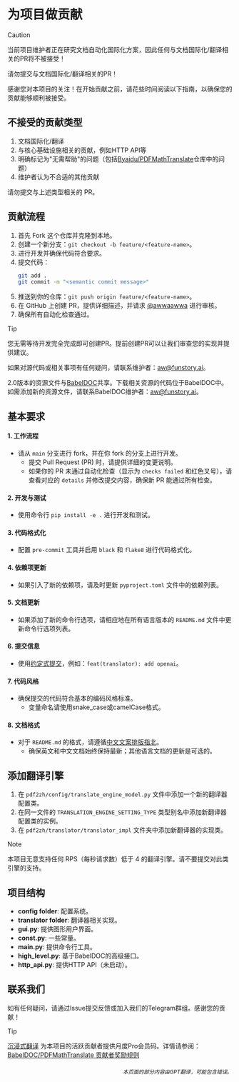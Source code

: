 # 为项目做贡献

> [!CAUTION]
>
> 当前项目维护者正在研究文档自动化国际化方案，因此任何与文档国际化/翻译相关的PR将不被接受！
>
> 请勿提交与文档国际化/翻译相关的PR！

感谢您对本项目的关注！在开始贡献之前，请花些时间阅读以下指南，以确保您的贡献能够顺利被接受。

## 不接受的贡献类型

1. 文档国际化/翻译
2. 与核心基础设施相关的贡献，例如HTTP API等
3. 明确标记为"无需帮助"的问题（包括[Byaidu/PDFMathTranslate](https://github.com/Byaidu/PDFMathTranslate/issues)仓库中的问题）
4. 维护者认为不合适的其他贡献

请勿提交与上述类型相关的 PR。

## 贡献流程

1. 首先 Fork 这个仓库并克隆到本地。
2. 创建一个新分支：`git checkout -b feature/<feature-name>`。
3. 进行开发并确保代码符合要求。
4. 提交代码：
   ```bash
   git add .
   git commit -m "<semantic commit message>"
   ```
5. 推送到你的仓库：`git push origin feature/<feature-name>`。
6. 在 GitHub 上创建 PR，提供详细描述，并请求 [@awwaawwa](https://github.com/awwaawwa) 进行审核。
7. 确保所有自动化检查通过。

> [!TIP]
>
> 您无需等待开发完全完成即可创建PR。提前创建PR可以让我们审查您的实现并提供建议。
>
> 如果对源代码或相关事项有任何疑问，请联系维护者：aw@funstory.ai。
>
> 2.0版本的资源文件与[BabelDOC](https://github.com/funstory-ai/BabelDOC)共享。下载相关资源的代码位于BabelDOC中。如需添加新的资源文件，请联系BabelDOC维护者：aw@funstory.ai。

## 基本要求

<h4 id="sop">1. 工作流程</h4>

- 请从 `main` 分支进行 fork，并在你 fork 的分支上进行开发。
   - 提交 Pull Request (PR) 时，请提供详细的变更说明。
   - 如果你的 PR 未通过自动化检查（显示为 `checks failed` 和红色叉号），请查看对应的 `details` 并修改提交内容，确保新 PR 能通过所有检查。


<h4 id="dev&test">2. 开发与测试</h4>

- 使用命令行 `pip install -e .` 进行开发和测试。


<h4 id="format">3. 代码格式化</h4>

- 配置 `pre-commit` 工具并启用 `black` 和 `flake8` 进行代码格式化。


<h4 id="requpdate">4. 依赖项更新</h4>

- 如果引入了新的依赖项，请及时更新 `pyproject.toml` 文件中的依赖列表。


<h4 id="docupdate">5. 文档更新</h4>

- 如果添加了新的命令行选项，请相应地在所有语言版本的 `README.md` 文件中更新命令行选项列表。


<h4 id="commitmsg">6. 提交信息</h4>

- 使用[约定式提交](https://www.conventionalcommits.org/en/v1.0.0/)，例如：`feat(translator): add openai`。


<h4 id="codestyle">7. 代码风格</h4>

- 确保提交的代码符合基本的编码风格标准。
   - 变量命名请使用snake_case或camelCase格式。


<h4 id="doctypo">8. 文档格式</h4>

- 对于 `README.md` 的格式，请遵循[中文文案排版指北](https://github.com/sparanoid/chinese-copywriting-guidelines)。
   - 确保英文和中文文档始终保持最新；其他语言文档的更新是可选的。

## 添加翻译引擎

1. 在 `pdf2zh/config/translate_engine_model.py` 文件中添加一个新的翻译器配置类。
2. 在同一文件的 `TRANSLATION_ENGINE_SETTING_TYPE` 类型别名中添加新翻译器配置类的实例。
3. 在 `pdf2zh/translator/translator_impl` 文件夹中添加新翻译器的实现类。

> [!NOTE]
>
> 本项目无意支持任何 RPS（每秒请求数）低于 4 的翻译引擎。请不要提交对此类引擎的支持。

## 项目结构

- **config folder**: 配置系统。
- **translator folder**: 翻译器相关实现。
- **gui.py**: 提供图形用户界面。
- **const.py**: 一些常量。
- **main.py**: 提供命令行工具。
- **high_level.py**: 基于BabelDOC的高级接口。
- **http_api.py**: 提供HTTP API（未启动）。

## 联系我们

如有任何疑问，请通过Issue提交反馈或加入我们的Telegram群组。感谢您的贡献！

> [!TIP]
>
> [沉浸式翻译](https://immersivetranslate.com) 为本项目的活跃贡献者提供月度Pro会员码。详情请参阅：[BabelDOC/PDFMathTranslate 贡献者奖励规则](https://funstory-ai.github.io/BabelDOC/CONTRIBUTOR_REWARD/)

<div align="right"> 
<h6><small>本页面的部分内容由GPT翻译，可能包含错误。</small></h6>